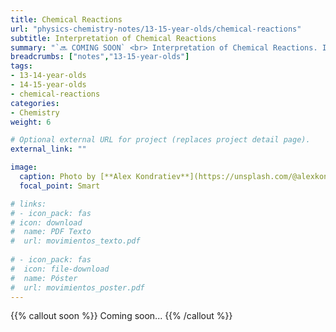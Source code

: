 ```yaml
---
title: Chemical Reactions
url: "physics-chemistry-notes/13-15-year-olds/chemical-reactions"
subtitle: Interpretation of Chemical Reactions
summary: "`🔜 COMING SOON` <br> Interpretation of Chemical Reactions. Introduction to Stoichiometry. Law of Conservation of Mass."
breadcrumbs: ["notes","13-15-year-olds"]
tags:
- 13-14-year-olds
- 14-15-year-olds
- chemical-reactions
categories:
- Chemistry
weight: 6

# Optional external URL for project (replaces project detail page).
external_link: ""

image:
  caption: Photo by [**Alex Kondratiev**](https://unsplash.com/@alexkondratiev) on [Unsplash](https://unsplash.com)
  focal_point: Smart

# links:
# - icon_pack: fas
# icon: download
#  name: PDF Texto
#  url: movimientos_texto.pdf
  
# - icon_pack: fas
#  icon: file-download
#  name: Póster
#  url: movimientos_poster.pdf  
---
```


{{% callout soon %}}
Coming soon...
{{% /callout %}}
